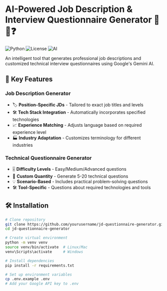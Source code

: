 # AI-Powered Job Description & Interview Questionnaire Generator 🤖📄❓

![Python](https://img.shields.io/badge/Python-3.9+-blue.svg)
![License](https://img.shields.io/badge/License-MIT-green.svg)
![AI](https://img.shields.io/badge/Powered_by-Gemini_AI-orange.svg)

An intelligent tool that generates professional job descriptions and customized technical interview questionnaires using Google's Gemini AI.

## 🌟 Key Features

### Job Description Generator
- 🏷️ **Position-Specific JDs** - Tailored to exact job titles and levels
- 🛠️ **Tech Stack Integration** - Automatically incorporates specified technologies
- 📈 **Experience Matching** - Adjusts language based on required experience level
- 🏭 **Industry Adaptation** - Customizes terminology for different industries

### Technical Questionnaire Generator
- 🎚️ **Difficulty Levels** - Easy/Medium/Advanced questions
- 🔢 **Custom Quantity** - Generate 5-20 technical questions
- 💡 **Scenario-Based** - Includes practical problem-solving questions
- 🛠️ **Tool-Specific** - Questions about required technologies and tools

## 🛠️ Installation

```bash
# Clone repository
git clone https://github.com/yourusername/jd-questionnaire-generator.git
cd jd-questionnaire-generator

# Create virtual environment
python -m venv venv
source venv/bin/activate  # Linux/Mac
venv\Scripts\activate     # Windows

# Install dependencies
pip install -r requirements.txt

# Set up environment variables
cp .env.example .env
# Add your Google API key to .env
